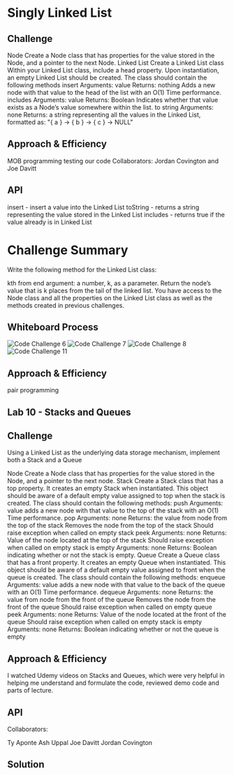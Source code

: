 # Singly Linked List


## Challenge
Node
Create a Node class that has properties for the value stored in the Node, and a pointer to the next Node.
Linked List
Create a Linked List class
Within your Linked List class, include a head property.
Upon instantiation, an empty Linked List should be created.
The class should contain the following methods
insert
Arguments: value
Returns: nothing
Adds a new node with that value to the head of the list with an O(1) Time performance.
includes
Arguments: value
Returns: Boolean
Indicates whether that value exists as a Node’s value somewhere within the list.
to string
Arguments: none
Returns: a string representing all the values in the Linked List, formatted as:
"{ a } -> { b } -> { c } -> NULL"

## Approach & Efficiency
MOB programming
testing our code
Collaborators: Jordan Covington and Joe Davitt

## API
insert - insert a value into the Linked List
toString - returns a string representing the value stored in the Linked List
includes - returns true if the value already is in Linked List


# Challenge Summary
Write the following method for the Linked List class:

kth from end
argument: a number, k, as a parameter.
Return the node’s value that is k places from the tail of the linked list.
You have access to the Node class and all the properties on the Linked List class as well as the methods created in previous challenges.

## Whiteboard Process
![Code Challenge 6](assets/codechallenge6.png)
![Code Challenge 7](assets/codechallenge7.png)
![Code Challenge 8](assets/codechallenge8.png)
![Code Challenge 11](assets/codechallenge11.png)

## Approach & Efficiency
pair programming


## Lab 10 - Stacks and Queues

## Challenge
Using a Linked List as the underlying data storage mechanism, implement both a Stack and a Queue

Node
Create a Node class that has properties for the value stored in the Node, and a pointer to the next node.
Stack
Create a Stack class that has a top property. It creates an empty Stack when instantiated.
This object should be aware of a default empty value assigned to top when the stack is created.
The class should contain the following methods:
push
Arguments: value
adds a new node with that value to the top of the stack with an O(1) Time performance.
pop
Arguments: none
Returns: the value from node from the top of the stack
Removes the node from the top of the stack
Should raise exception when called on empty stack
peek
Arguments: none
Returns: Value of the node located at the top of the stack
Should raise exception when called on empty stack
is empty
Arguments: none
Returns: Boolean indicating whether or not the stack is empty.
Queue
Create a Queue class that has a front property. It creates an empty Queue when instantiated.
This object should be aware of a default empty value assigned to front when the queue is created.
The class should contain the following methods:
enqueue
Arguments: value
adds a new node with that value to the back of the queue with an O(1) Time performance.
dequeue
Arguments: none
Returns: the value from node from the front of the queue
Removes the node from the front of the queue
Should raise exception when called on empty queue
peek
Arguments: none
Returns: Value of the node located at the front of the queue
Should raise exception when called on empty stack
is empty
Arguments: none
Returns: Boolean indicating whether or not the queue is empty


## Approach & Efficiency
I watched Udemy videos on Stacks and Queues, which were very helpful in helping me understand and formulate the code, reviewed demo code and parts of lecture.

## API


Collaborators:

Ty Aponte
Ash Uppal
Joe Davitt
Jordan Covington

## Solution
<!-- Show how to run your code, and examples of it in action -->

